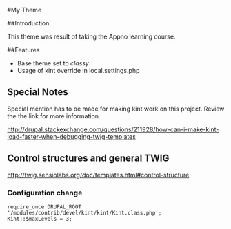 #My Theme

##Introduction

This theme was result of taking the Appno learning course.

##Features

* Base theme set to _classy_
* Usage of kint override in local.settings.php


## Special Notes

Special mention has to be made for making kint work on this project. Review the
the link for more information.

http://drupal.stackexchange.com/questions/211928/how-can-i-make-kint-load-faster-when-debugging-twig-templates

## Control structures and general TWIG
http://twig.sensiolabs.org/doc/templates.html#control-structure

### Configuration change

```
require_once DRUPAL_ROOT . '/modules/contrib/devel/kint/kint/Kint.class.php';
Kint::$maxLevels = 3;
```
